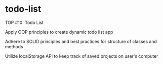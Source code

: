 # todo-list
TOP #10: Todo List

Apply OOP principles to create dynamic todo list app

Adhere to SOLID principles and best practices for structure of classes and methods

Utilize localStorage API to keep track of saved projects on user's computer
